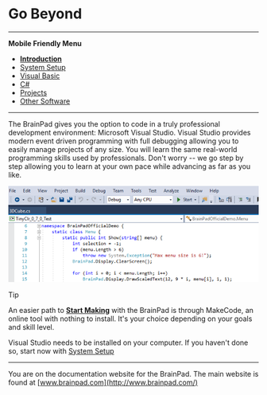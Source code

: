# Go Beyond
---

**Mobile Friendly Menu**

* [**Introduction**](intro.md)
* [System Setup](system-setup.md)
* [Visual Basic](vb/intro.md)
* [C#](csharp/intro.md)
* [Projects](projects/intro.md)
* [Other Software](other-software/intro.md)

---

The BrainPad gives you the option to code in a truly professional development environment: Microsoft Visual Studio. Visual Studio provides modern event driven programming with full debugging allowing you to easily manage projects of any size. You will learn the same real-world programming skills used by professionals. Don't worry -- we go step by step allowing you to learn at your own pace while advancing as far as you like. 

![VB sample code](images/visual-studio-screen.png)

> [!Tip]
> An easier path to [**Start Making**](../start-making/intro.md) with the BrainPad is through MakeCode, an online tool with nothing to install. It's your choice depending on your goals and skill level.

Visual Studio needs to be installed on your computer. If you haven't done so, start now with [System Setup](system-setup.md)

---
You are on the documentation website for the BrainPad. The main website is found at [www.brainpad.com](http://www.brainpad.com/)
